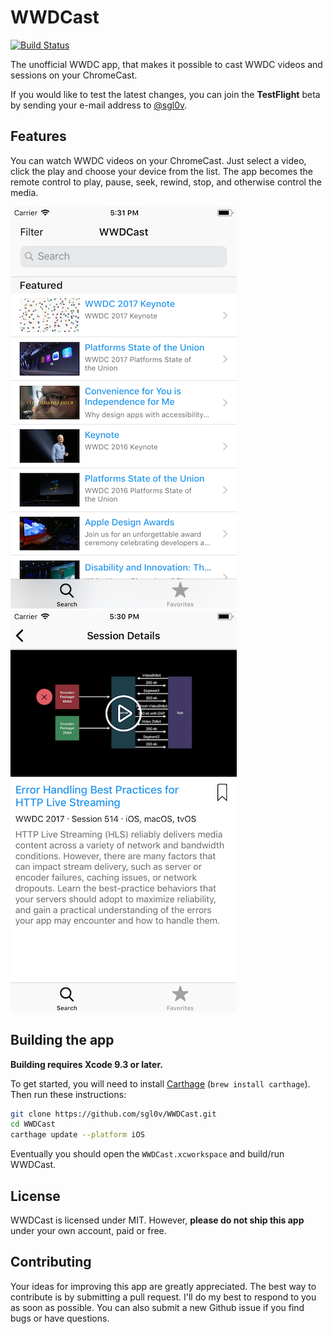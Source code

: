 
# WWDCast

[![Build Status](https://www.bitrise.io/app/08e3f4df4a3bb96a/status.svg?token=w30mFKoUI1f7Xzd7M8xS0Q)](https://www.bitrise.io/app/08e3f4df4a3bb96a)

The unofficial WWDC app, that makes it possible to cast WWDC videos and sessions on your ChromeCast.

If you would like to test the latest changes, you can join the **TestFlight** beta by sending your e-mail address to [@sgl0v](mailto:maxscheglov@gmail.com).

## Features

You can watch WWDC videos on your ChromeCast. Just select a video, click the play and choose your device from the list. The app becomes the remote control to play, pause, seek, rewind, stop, and otherwise control the media.

![screen1](./.github/screen1.png)
![screen2](./.github/screen2.png)

## Building the app

**Building requires Xcode 9.3 or later.**

To get started, you will need to install [Carthage](https://github.com/Carthage/Carthage) (`brew install carthage`). Then run these instructions:

```sh
git clone https://github.com/sgl0v/WWDCast.git
cd WWDCast
carthage update --platform iOS
```

Eventually you should open the `WWDCast.xcworkspace` and build/run WWDCast.

## License

WWDCast is licensed under MIT. However, **please do not ship this app** under your own account, paid or free.

## Contributing

Your ideas for improving this app are greatly appreciated. The best way to contribute is by submitting a pull request. I'll do my best to respond to you as soon as possible. You can also submit a new Github issue if you find bugs or have questions.
